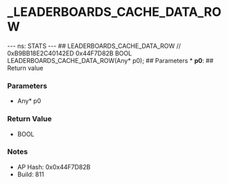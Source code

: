 # _LEADERBOARDS_CACHE_DATA_ROW

--- ns: STATS --- ## LEADERBOARDS_CACHE_DATA_ROW  // 0xB9BB18E2C40142ED 0x44F7D82B BOOL LEADERBOARDS_CACHE_DATA_ROW(Any* p0);   ## Parameters * **p0**:  ## Return value

### Parameters
* Any* p0

### Return Value
* BOOL

### Notes
* AP Hash: 0x0x44F7D82B
* Build: 811

